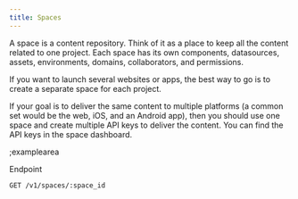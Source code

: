 ```yaml
---
title: Spaces
---
```


A space is a content repository. Think of it as a place to keep all the content related to one project. Each space has its own components, datasources, assets, environments, domains, collaborators, and permissions.

If you want to launch several websites or apps, the best way to go is to create a separate space for each project.

If your goal is to deliver the same content to multiple platforms (a common set would be the web, iOS, and an Android app), then you should use one space and create multiple API keys to deliver the content. You can find the API keys in the space dashboard.

;examplearea

Endpoint

```bash
GET /v1/spaces/:space_id
```